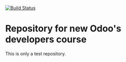 [![Build Status](https://travis-ci.org/erickcion/odoo_course.svg?branch=master)](https://travis-ci.org/erickcion/odoo_course)

# Repository for new Odoo's developers course

This is only a test repository.
